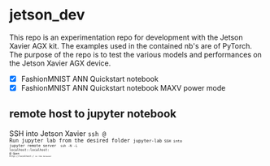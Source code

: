 # jetson_dev

This repo is an experimentation repo for development with the Jetson Xavier AGX kit. The examples used in the contained nb's are of PyTorch. The purpose of the repo is to test the various models and performances on the Jetson Xavier AGX device. 

- [x] FashionMNIST ANN Quickstart notebook
- [x] FashionMNIST ANN Quickstart notebook MAXV power mode

## remote host to jupyter notebook

SSH into Jetson Xavier 
<code>ssh <remote-user>@<remote-host><code>
Run jupyter lab from the desired folder
<code>jupyter-lab<code>
SSH into jupyter remote server 
<code> ssh -N -L localhost:<local-port>:localhost:<remote-port> <remote-user>@<remote-host><code>
Open <code>http://localhost:<local-port>/<code> in the browser
